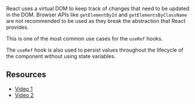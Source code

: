 React uses a virtual DOM to keep track of changes that need to be updated in the DOM. Browser APIs like `getElementById` and `getElementsByClassName` are not recommended to be used as they break the abstraction that React provides.

This is one of the most common use cases for the `useRef` hooks.

The `useRef` hook is also used to persist values throughout the lifecycle of the component without using state variables.

## Resources

- [Video 1](https://www.youtube.com/watch?v=yCS2m01bQ6w)
- [Video 2](https://www.youtube.com/watch?v=LWg0OyZQffc)

